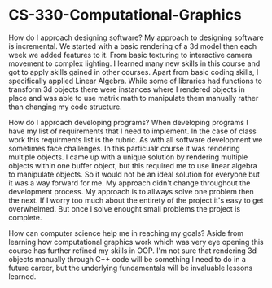 # CS-330-Computational-Graphics
How do I approach designing software?
My approach to designing software is incremental.  We started with a basic rendering of a 3d model then each week we added features to it.  From basic texturing to interactive camera movement to complex lighting.  I learned many new skills in this course and got to apply skills gained in other courses.  Apart from basic coding skills, I specifically applied Linear Algebra.  While some of libraries had functions to transform 3d objects there were instances where I rendered objects in place and was able to use matrix math to manipulate them manually rather than changing my code structure.

How do I approach developing programs?
When developing programs I have my list of requirements that I need to implement.  In the case of class work this requirments list is the rubric.  As with all software development we sometimes face challenges.  In this particualr course it was rendering multiple objects.  I came up with a unique solution by rendering multiple objects within one buffer object, but this required me to use linear algebra to manipulate objects.  So it would not be an ideal solution for everyone but it was a way forward for me. My approach didn't change throughout the development process.  My approach is to allways solve one problem then the next.  If I worry too much about the entirety of the project it's easy to get overwhelmed.  But once I solve enought small problems the project is complete.

How can computer science help me in reaching my goals?
Aside from learning how computational graphics work which was very eye opening this course has further refined my skills in OOP.  I'm not sure that rendering 3d objects manually through C++ code will be something I need to do in a future career, but the underlying fundamentals will be invaluable lessons learned.  
